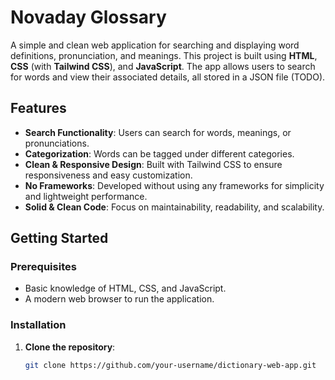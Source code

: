 # Novaday Glossary

A simple and clean web application for searching and displaying word definitions, pronunciation, and meanings. This project is built using **HTML**, **CSS** (with **Tailwind CSS**), and **JavaScript**. The app allows users to search for words and view their associated details, all stored in a JSON file (TODO).

## Features

- **Search Functionality**: Users can search for words, meanings, or pronunciations.
- **Categorization**: Words can be tagged under different categories.
- **Clean & Responsive Design**: Built with Tailwind CSS to ensure responsiveness and easy customization.
- **No Frameworks**: Developed without using any frameworks for simplicity and lightweight performance.
- **Solid & Clean Code**: Focus on maintainability, readability, and scalability.

## Getting Started

### Prerequisites

- Basic knowledge of HTML, CSS, and JavaScript.
- A modern web browser to run the application.

### Installation

1. **Clone the repository**:
   ```bash
   git clone https://github.com/your-username/dictionary-web-app.git
